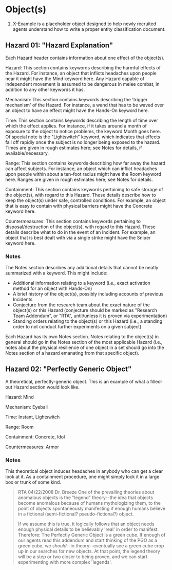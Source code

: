 # Object(s)
1. X-Example is a placeholder object designed to help newly recruited agents understand how to write a proper entity classification document.

## Hazard 01: "Hazard Explanation"
Each Hazard header contains information about one effect of the object(s).

Hazard: This section contains keywords describing the harmful effects of the Hazard. For instance, an object that inflicts headaches upon people near it might have the Mind keyword here. Any Hazard capable of independent movement is assumed to be dangerous in melee combat, in addition to any other keywords it has.

Mechanism: This section contains keywords describing the 'trigger mechanism' of the Hazard. For instance, a wand that has to be waved over an object to have an effect might have the Hands-On keyword here.

Time: This section contains keywords describing the length of time over which the effect applies. For instance, if it takes around a month of exposure to the object to notice problems, the keyword Month goes here. Of special note is the "Lightswitch" keyword, which indicates that effects fall off rapidly once the subject is no longer being exposed to the hazard. Times are given in rough estimates here; see Notes for details, if available/necessary.

Range: This section contains keywords describing how far away the hazard can affect subjects. For instance, an object which can inflict headaches upon people within about a ten-foot radius might have the Room keyword here. Ranges are given in rough estimates here; see Notes for details.

Containment: This section contains keywords pertaining to safe storage of the object(s), with regard to this Hazard. These details describe how to keep the object(s) under safe, controlled conditions. For example, an object that is easy to contain with physical barriers might have the Concrete keyword here.

Countermeasures: This section contains keywords pertaining to disposal/destruction of the object(s), with regard to this Hazard. These details describe what to do in the event of an Incident. For example, an object that is best dealt with via a single strike might have the Sniper keyword here.

### Notes
The Notes section describes any additional details that cannot be neatly summarized with a keyword. This might include:
- Additional information relating to a keyword (i.e., exact activation method for an object with Hands-On)
- A brief history of the object(s), possibly including accounts of previous Incidents
- Conjecture from the research team about the exact nature of the object(s) or this Hazard (conjecture should be marked as "Research Team Addendum", or "RTA", until/unless it is proven via experimentation)
- Standing orders relating to the object(s) or this Hazard (i.e., a standing order to not conduct further experiments on a given subject)

Each Hazard has its own Notes section. Notes relating to the object(s) in general should go in the Notes section of the most applicable Hazard (i.e., notes about the physical resilience of one object in a set should go into the Notes section of a hazard emanating from that specific object).

## Hazard 02: "Perfectly Generic Object"
A theoretical, perfectly-generic object. This is an example of what a filled-out Hazard section would look like.

Hazard: Mind

Mechanism: Eyeball

Time: Instant, Lightswitch

Range: Room

Containment: Concrete, Idol

Countermeasures: Armor

### Notes
This theoretical object induces headaches in anybody who can get a clear look at it. As a containment procedure, one might simply lock it in a large box or trunk of some kind.

> RTA 04/22/2008 Dr. Breeze
> One of the prevailing theories about anomalous objects is the "legend" theory--the idea that objects become anomalous because of humans mythologizing them, to the point of objects spontaneously manifesting if enough humans believe in a fictional (semi-fictional? pseudo-fictional?) object.
> 
> If we assume this is true, it logically follows that an object needs enough physical details to be believably 'real' in order to manifest. Therefore: The Perfectly Generic Object is a green cube. If enough of our agents read this addendum and start thinking of the PGO as a green cube, we *should*--in theory--eventually see a green cube crop up in our searches for new objects. At that point, the legend theory will be a step or two closer to being proven, and we can start experimenting with more complex 'legends'.